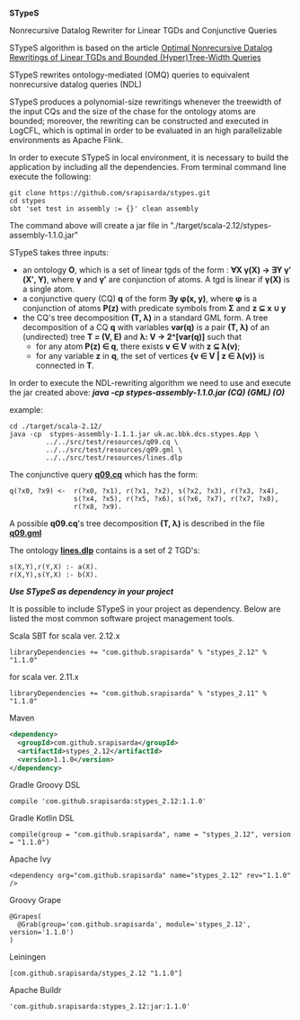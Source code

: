 **STypeS** 

Nonrecursive Datalog Rewriter for Linear TGDs and
Conjunctive Queries

STypeS algorithm is based on the article [Optimal Nonrecursive Datalog Rewritings of Linear TGDs and Bounded (Hyper)Tree-Width Queries](http://ceur-ws.org/Vol-1879/paper64.pdf)

STypeS rewrites ontology-mediated (OMQ) queries to equivalent
nonrecursive datalog queries (NDL) 

STypeS produces a polynomial-size rewritings whenever
the treewidth of the input CQs and the size of the chase
for the ontology atoms are bounded; moreover, the rewriting can be
constructed and executed in LogCFL, which is optimal in order 
to be evaluated in an high parallelizable environments as Apache Flink.

In order to execute  STypeS in local environment, 
it is necessary to build the application by including all the 
dependencies. 
From terminal command line execute the following:

```
git clone https://github.com/srapisarda/stypes.git
cd stypes
sbt 'set test in assembly := {}' clean assembly 
```

The command  above  will create a jar file in "./target/scala-2.12/stypes-assembly-1.1.0.jar"

STypeS takes three inputs:
* an ontology **O**, which is a set of linear tgds of the form :
**∀X γ(X) → ∃Y γ′(X′, Y)**, where **γ** and **γ′** are conjunction of atoms.  A tgd is linear if **γ(X)** is a single atom.
* a conjunctive query (CQ) **q**  of the form **∃y φ(x, y)**, where **φ** is a conjunction of atoms **P(z)** 
with predicate symbols from **Σ** and **z ⊆ x ∪ y**
* the CQ's tree decomposition **(T, λ)** in a standard GML form. 
A tree decomposition of a CQ **q** with variables **var(q)** is a pair **(T, λ)** of an (undirected) tree **T = (V, E)** and **λ: V → 2^[var(q)]** such that
  * for any atom **P(z) ∈ q**, there exists **v ∈ V** with **z ⊆ λ(v)**;
  * for any variable **z** in **q**, the set of vertices **{v ∈ V | z ∈ λ(v)}** is connected in **T**.

 

In order to execute the NDL-rewriting algorithm we need to use and execute 
the jar created above:  ***java -cp stypes-assembly-1.1.0.jar (CQ) (GML) (O)***

example:
```
cd ./target/scala-2.12/
java -cp  stypes-assembly-1.1.1.jar uk.ac.bbk.dcs.stypes.App \
         ../../src/test/resources/q09.cq \
         ../../src/test/resources/q09.gml \
         ../../src/test/resources/lines.dlp

```

The conjunctive query [**q09.cq**](https://github.com/srapisarda/stypes/blob/master/src/test/resources/q09.cq)  which  has the form:
```
q(?x0, ?x9) <-  r(?x0, ?x1), r(?x1, ?x2), s(?x2, ?x3), r(?x3, ?x4), 
                s(?x4, ?x5), r(?x5, ?x6), s(?x6, ?x7), r(?x7, ?x8), 
                r(?x8, ?x9).
```

A possible **q09.cq**'s tree decomposition **(T, λ)**  is described in the file [**q09.gml**](https://github.com/srapisarda/stypes/blob/master/src/test/resources/q09.gml)

The ontology  [**lines.dlp**](https://github.com/srapisarda/stypes/blob/master/src/test/resources/lines.dlp)  contains is a set of 2 TGD's:
```
s(X,Y),r(Y,X) :- a(X).
r(X,Y),s(Y,X) :- b(X).
```

***Use STypeS as dependency in your project*** 

It is possible to include STypeS in your project as dependency.
Below are listed the most common software project management tools.   


Scala SBT 
for scala ver. 2.12.x
```
libraryDependencies += "com.github.srapisarda" % "stypes_2.12" % "1.1.0"
```
for scala ver. 2.11.x
```sbtshell
libraryDependencies += "com.github.srapisarda" % "stypes_2.11" % "1.1.0"
```

Maven
```xml
<dependency>
  <groupId>com.github.srapisarda</groupId>
  <artifactId>stypes_2.12</artifactId>
  <version>1.1.0</version>
</dependency>
```

Gradle Groovy DSL

```
compile 'com.github.srapisarda:stypes_2.12:1.1.0'
```


Gradle Kotlin DSL

```
compile(group = "com.github.srapisarda", name = "stypes_2.12", version = "1.1.0")
```

Apache Ivy
```
<dependency org="com.github.srapisarda" name="stypes_2.12" rev="1.1.0" />
```

Groovy Grape
```
@Grapes(
  @Grab(group='com.github.srapisarda', module='stypes_2.12', version='1.1.0')
)
```

Leiningen
```
[com.github.srapisarda/stypes_2.12 "1.1.0"]
```

Apache Buildr

```
'com.github.srapisarda:stypes_2.12:jar:1.1.0'
```




